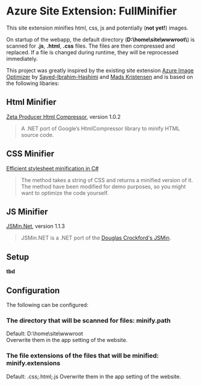# Azure Site Extension: FullMinifier

This site extension minifies html, css, js and potentially (**not yet!**) images.

On startup of the webapp, the default directory (**D:\home\site\wwwroot\\**) is scanned for **.js**, **.html**, **.css** files. The files are then compressed and replaced.
If a file is changed during runtime, they will be reprocessed immediately.

This project was greatly inspired by the existing site extension [Azure Image Optimizer](https://www.siteextensions.net/packages/AzureImageOptimizer/) by [Sayed-Ibrahim-Hashimi](https://twitter.com/sayedihashimi) and [Mads Kristensen](https://twitter.com/mkristensen) and is based on the following libaries:

## Html Minifier

[Zeta Producer Html Compressor](https://github.com/UweKeim/ZetaProducerHtmlCompressor), version 1.0.2

>A .NET port of Google’s HtmlCompressor library to minify HTML source code.

## CSS Minifier

[Efficient stylesheet minification in C#](https://madskristensen.net/blog/efficient-stylesheet-minification-in-c)

>The method takes a string of CSS and returns a minified version of it. The method have been modified for demo purposes, so you might want to optimize the code yourself.

## JS Minifier

[JSMin.Net](https://github.com/Taritsyn/JSMin.NET), version 1.1.3

> JSMin.NET is a .NET port of the [Douglas Crockford's JSMin](http://github.com/douglascrockford/JSMin).

## Setup

**tbd**

## Configuration

The following can be configured:

### The directory that will be scanned for files: **minify.path**

Default: D:\home\site\wwwroot\
Overwrite them in the app setting of the website.

### The file extensions of the files that will be minified: **minify.extensions**

Default: .css;.html;.js
Overwrite them in the app setting of the website.